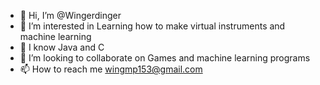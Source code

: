 - 👋 Hi, I’m @Wingerdinger
- 👀 I’m interested in Learning how to make virtual instruments and machine learning
- 🌱 I know Java and C
- 💞️ I’m looking to collaborate on Games and machine learning programs
- 📫 How to reach me wingmp153@gmail.com

<!---
Wingerdinger/Wingerdinger is a ✨ special ✨ repository because its `README.md` (this file) appears on your GitHub profile.
You can click the Preview link to take a look at your changes.
--->
